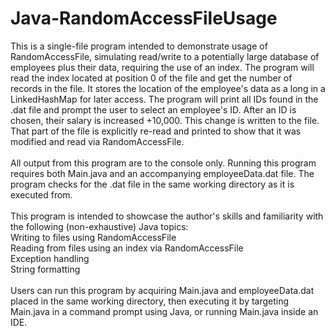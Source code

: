 # Java-RandomAccessFileUsage
This is a single-file program intended to demonstrate usage of RandomAccessFile, simulating read/write to a potentially large database of employees plus their data, requiring the use of an index. The program will read the index located at position 0 of the file and get the number of records in the file. It stores the location of the employee's data as a long in a LinkedHashMap for later access. The program will print all IDs found in the .dat file and prompt the user to select an employee's ID. After an ID is chosen, their salary is increased +10,000. This change is written to the file. That part of the file is explicitly re-read and printed to show that it was modified and read via RandomAccessFile.</br>
</br>
All output from this program are to the console only. Running this program requires both Main.java and an accompanying employeeData.dat file. The program checks for the .dat file in the same working directory as it is executed from.</br>
</br>
This program is intended to showcase the author's skills and familiarity with the following (non-exhaustive) Java topics:</br>
Writing to files using RandomAccessFile</br>
Reading from files using an index via RandomAccessFile</br>
Exception handling</br>
String formatting</br>
</br>
Users can run this program by acquiring Main.java and employeeData.dat placed in the same working directory, then executing it by targeting Main.java in a command prompt using Java, or running Main.java inside an IDE.
